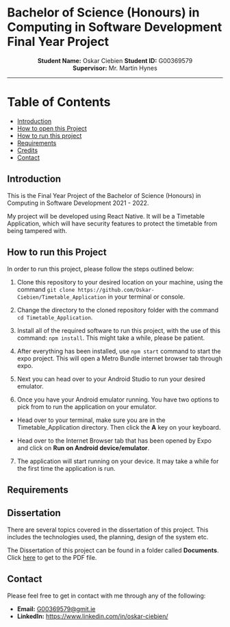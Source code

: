 # Bachelor of Science (Honours) in Computing in Software Development Final Year Project

<p align="center">
    <strong>Student Name:</strong> Oskar Ciebien   <strong>Student ID:</strong> G00369579
    <br>
    <strong>Supervisor:</strong> Mr. Martin Hynes
</p>

---

# Table of Contents

- [Introduction](#introduction)
- [How to open this Project](#how-to-open-this-project)
- [How to run this project](#how-to-run-this-project)
- [Requirements](#requirements)
- [Credits](#credits)
- [Contact](#contact)

## Introduction

This is the Final Year Project of the Bachelor of Science (Honours) in Computing in Software Development 2021 - 2022.

My project will be developed using React Native. It will be a Timetable Application, which will have security features to protect the timetable from being tampered with.

## How to run this Project

In order to run this project, please follow the steps outlined below:

1. Clone this repository to your desired location on your machine, using the command `git clone https://github.com/Oskar-Ciebien/Timetable_Application` in your terminal or console.

2. Change the directory to the cloned repository folder with the command `cd Timetable_Application`.

3. Install all of the required software to run this project, with the use of this command: `npm install`. This might take a while, please be patient.

4. After everything has been installed, use `npm start` command to start the expo project. This will open a Metro Bundle internet browser tab through expo.

5. Next you can head over to your Android Studio to run your desired emulator.

6. Once you have your Android emulator running. You have two options to pick from to run the application on your emulator.

- Head over to your terminal, make sure you are in the Timetable_Application directory. Then click the **A** key on your keyboard.

- Head over to the Internet Browser tab that has been opened by Expo and click on **Run on Android device/emulator**.

7. The application will start running on your device. It may take a while for the first time the application is run.

## Requirements

## Dissertation

There are several topics covered in the dissertation of this project. This includes the technologies used, the planning, design of the system etc.

The Dissertation of this project can be found in a folder called **Documents**. Click [here](Documents/Dissertation.pdf) to get to the PDF file.

## Contact

Please feel free to get in contact with me through any of the following:

- **Email:** G00369579@gmit.ie
- **LinkedIn:** https://www.linkedin.com/in/oskar-ciebien/
